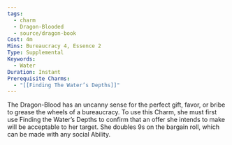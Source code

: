 ```yaml
---
tags:
  - charm
  - Dragon-Blooded
  - source/dragon-book
Cost: 4m
Mins: Bureaucracy 4, Essence 2
Type: Supplemental
Keywords:
  - Water
Duration: Instant
Prerequisite Charms:
  - "[[Finding The Water’s Depths]]"
---
```

The Dragon-Blood has an uncanny sense for the perfect gift, favor, or bribe to grease the wheels of a bureaucracy. To use this Charm, she must first use Finding the Water’s Depths to confirm that an offer she intends to make will be acceptable to her target. She doubles 9s on the bargain roll, which can be made with any social Ability.